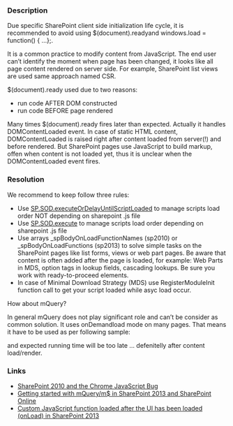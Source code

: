 ﻿---
Title: Avoid jQuery(document).ready in master page
FileName: resp517303.html
---
### Description
Due specific SharePoint client side initialization life cycle, it is recommended to avoid using $(document).readyand windows.load = function() { …};.

It is a common practice to modify content from JavaScript. The end user can’t identify the moment when page has been changed, it looks like all page content rendered on server side. For example, SharePoint list views are used same approach named CSR.

$(document).ready used due to two reasons:

* run code AFTER DOM constructed
* run code BEFORE page rendered

Many times $(document).ready fires later than expected. Actually it handles DOMContentLoaded event. In case of static HTML content, DOMContentLoaded is raised right after content loaded from server(!) and before rendered. But SharePoint pages use JavaScript to build markup, offen when content is not loaded yet, thus it is unclear when the DOMContentLoaded event fires.

### Resolution
We recommend to keep follow three rules:

* Use [SP.SOD.executeOrDelayUntilScriptLoaded](http://msdn.microsoft.com/en-us/library/office/ff411788(v=office.14).aspx) to manage scripts load order NOT depending on sharepoint .js file
* Use [SP.SOD.execute](http://msdn.microsoft.com/en-us/library/office/ff407807(v=office.14).aspx) to manage scripts load order depending on sharepoint .js file
* Use arrays _spBodyOnLoadFunctionNames (sp2010) or _spBodyOnLoadFunctions (sp2013) to solve simple tasks on the SharePoint pages like list forms, views or web part pages. Be aware that content is often added after the page is loaded, for example: Web Parts in MDS, option tags in lookup fields, cascading lookups. Be sure you work with ready-to-proceed elements.
* In case of Minimal Download Strategy (MDS) use RegisterModuleInit function call to get your script loaded while asyc load occur.

<a href="_samples/AvoidJQueryDocumentReady-AvoidJQueryDocumentReadyInControl_Init.sample-ref"></a>


How about mQuery?
<a href="_samples/AvoidJQueryDocumentReady-AvoidJQueryDocumentReadyInControl_mQuery.sample-ref"></a>

In general mQuery does not play significant role and can’t be consider as common solution. It uses onDemandload mode on many pages. That means it have to be used as per following sample:

<a href="_samples/AvoidJQueryDocumentReady-AvoidJQueryDocumentReadyInMasterPage_mQuerySODExecute.sample-ref"></a>

and expected running time will be too late … defenitelly after content load/render.

### Links
- [SharePoint 2010 and the Chrome JavaScript Bug](http://mosswell.blogspot.co.uk/2013/06/sharepoint-2010-and-chrome-javascript.html)
- [Getting started with mQuery/m$ in SharePoint 2013 and SharePoint Online](http://spdevlab.com/2013/07/01/getting-started-with-mquerym-in-sharepoint-2013-and-sharepoint-online)
- [Custom JavaScript function loaded after the UI has been loaded (onLoad) in SharePoint 2013](http://josharepoint.com/2015/06/16/custom-javascript-function-loaded-after-the-ui-has-loaded-in-sharepoint-2013/)